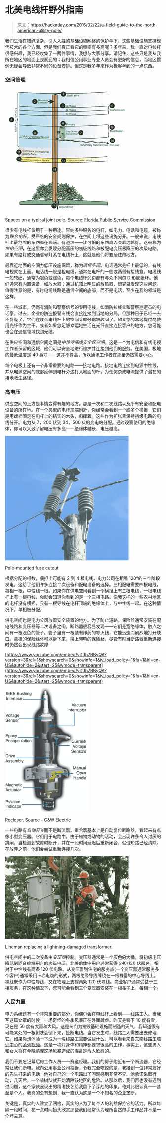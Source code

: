 # 北美电线杆野外指南

> 原文：<https://hackaday.com/2016/02/22/a-field-guide-to-the-north-american-utility-pole/>

我们生活在错综复杂、引人入胜的基础设施网络的保护伞下，这些基础设施支持现代技术的各个方面。但是我们真正看它的频率有多高呢？多年来，我一直对电线杆很感兴趣，我已经收集了一两件事情，我想与大家分享。请记住，这些只是我从我所在地区的地面上观察到的；我相信公用事业专业人员会有更好的信息，而地区惯例无疑会导致非常不同的设备安排。但这是我多年来作为极客学到的一点东西。

### 空间管理

![utilitypole](img/3a40e8b7093a7cdc0c9aaa4809330d68.png)

Spaces on a typical joint pole. Source: [Florida Public Service Commission](http://www.psc.state.fl.us/ConsumerAssistance/UtilityPole)

很少有电线杆仅用于一种用途。容纳多种服务的电杆，如电力、电话和电缆，被称为*联合电杆*，受严格的安全规则保护，在空间上将这些设施分开。一般来说，电线杆上最危险的东西都在顶端。有道理——让可怕的东西离人类越远越好。这被称为*供电空间*，在这里你会发现分配高压的初级线路和被配电变压器降压的次级电路。如果有路灯或交通信号灯系在电线杆上，这就是他们将要居住的地方。

最靠近地面的空间为低压设施保留，称为*通信空间*。电话通常是杆上最低的，有线电视就在上面。电话线一般是粗电缆，通常在电杆的一侧或两侧有接线盒。电缆线一般较细，通常为银色或浅色，每个电线杆旁边都有与众不同的 D 形膨胀环。他们通常有内置设备，如放大器；通过机箱上明显的散热器，很容易发现这些问题。值得注意的是，有时电缆线路是通信空间的底部，而不是电话，至少在我的领域是这样。

在一些城市，仍然有消防和警察信号的专用电线，如消防拉线盒和警察巡逻员的电话亭。过去，企业的防盗报警专线会直接连接到当地的分局，但那种日子已经一去不复返了，它们在联合电线杆上的空间大部分都被收回了。如果您的本地提供商使用光纤作为主干，或者如果您足够幸运地生活在光纤直接连接客户的地方，您可能也会在通信领域找到光缆。

在供应空间和通信空间之间是*中性空间*或*安全区空间*。这是一个为电信和有线电视工作者保留的区域，他们可以安全地进行维护并连接到他们的服务。在美国，极地的最低温度是 40 英寸——这并不算高，所以通讯工作者在那里仍然需要小心。

每个电极上还有一个非常重要的电路——接地电路。接地电路连接到电源中性线，并从电源空间的底部延伸到电杆旁边打入地面的杆，为任何杂散电流提供了潜在的接地救生路径。

### 高电压

供应空间的上方是事情变得有趣的地方。那是一次和二次线路以及所有安全和配电设备的所在地。在一个典型的电杆顶端附近，你经常会看到一个或多个横担，它们是用螺栓固定在电杆上的结实的木头，斜撑着。这些作为扩张器保持初级电路的电线分开。电力从 7，200 伏到 34，500 伏的变电站分配。通过观察使用的绝缘体，你可以大致了解电压有多高——绝缘体越长，电压越高。

![Cutout_fuse](img/3cb59caab8edfecff60666b62d93c259.png)

Pole-mounted fuse cutout

根据分配的相数，横担上可能有 2 到 4 根电线。电力公司在相隔 120°的三个阶段发电，这给了他们许多连接二次设备和配电设备的选择。三相配电需要四根电线，每相一根，中性线一根。如果你在供电空间看到一个横担上有三根电线，一根电线杆上有一根电线，你就会知道你看到的是一个三相电路。像我这样的一些农村地区的电杆没有横担，只有一根导线在电杆顶端的绝缘体上，与中性线一起。在这种情况下，单相被分配。

供电空间也是电力公司放置安全装置的地方。为了防止短路，保险丝通常安装在配电线路和变压器等二次设备之间。断路器很容易发现——它们是宽绝缘体，触点之间有一根浅色的管子。管子里有一根装有炸药的导火线，它能迅速而剧烈地打开缺口。悬挂的保险丝体可以拆下来，换上带电的保险丝，尽管有时当断路器重新连接时仍然会出现线路故障:

 [https://www.youtube.com/embed/yi1Uh7BByQA?version=3&rel=1&showsearch=0&showinfo=1&iv_load_policy=1&fs=1&hl=en-US&autohide=2&start=25&wmode=transparent](https://www.youtube.com/embed/yi1Uh7BByQA?version=3&rel=1&showsearch=0&showinfo=1&iv_load_policy=1&fs=1&hl=en-US&autohide=2&start=25&wmode=transparent)



![6VS_ST_3D](img/f5dce0902a1d8fd5e764248ac3b3e099.png)

Recloser. Source – [G&W Electric](http://www.gwelec.com/viper-viper-with-voltage-sensors-p-229-l-en.html)

一些电路有*自动开关*而不是断流器。重合器基本上是自动复位断路器，看起来有点像小型变压器。它们用于电路中，由于植物或动物的活动，会出现许多令人讨厌的跳闸，当检测到故障时断开，并在一段时间延迟后重新闭合，假设短路已经清除。在放弃之前，他们会尝试重新连接几次。

![800px-Lineman_changing_transformer](img/83c3311145771c73d62af7124b43e535.png)

Lineman replacing a lightning-damaged transformer.

供电空间中的二次设备由*变压器*控制。变压器通常是一个灰色的大桶，将初级电压降低到适合终端用户的次级电压。北美的住宅用户通常获得 240/120 伏服务，相对于中性线有两条 120 伏电路。从变压器到住宅的服务点(一个变压器通常服务多个客户)通常采用*三芯*电缆的形式，两根绝缘导线缠绕在一根裸露的中心导线上。裸线既作为中性导线，又在物理上支撑两条 120 伏导线。商业客户通常受益于三相服务，在这种情况下，您可能会看到三个变压器安装在一根柱子上，每相一个。

### 人民力量

电力系统还有一个非常重要的部分，你偶尔会在电线杆上看到——线路工人。当我写这篇文章的时候，一场奇怪的冬季风暴正在外面肆虐。昨天是零下 10 度有雪，现在是 50 度有大雨和大风。这是专门为摧毁基础设施而制造的天气，我知道很有可能某处的一根树枝会倒下来，扯断电线。当它发生时，线路工人需要出去修理它。如果你想体验一下成为一名线路工需要做些什么，可以看看来自[东南线路工培训中心](http://lineworker.com/)的[系列视频](https://www.youtube.com/playlist?list=PL4EirWwP0sXRnCq6C7hfm4KV-bmwiIOHc)。这是一项对身体和精神都要求很高的工作，事实上，这些男人和女人将在今晚清理这场风暴造成的混乱是令人欣慰的。

我们不要忘记幕后的工作人员——赛道经理。我们的房子附近有一个断流器，它经常让我们断电。我向公用事业公司投诉，令我完全吃惊的是，我接到一位非常友好的先生打来的电话，他对自己的一个电路出了问题感到非常不安。他承诺采取行动，几天后，一个植树队就开始清除该地区的危险。从那以后，我们再也没有遇到过问题，这个家伙展现出的精湛技艺给我留下了深刻的印象。他对此很认真——甚至是个人。我真的没有想到，我一直认为这是一个不知名的企业垄断。

关键是，真实的人建立了网格，真实的人为了每个人的利益保持它的活力。所以每隔一段时间，花一点时间抬头欣赏那些我们经常认为理所当然的手工作品并不是一个坏主意。